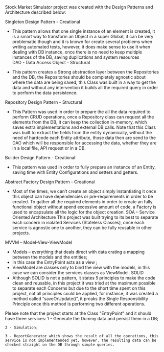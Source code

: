 Stock Market Simulator project was created with the Design Patterns and Architecture described below:

Singleton Design Pattern - Creational

-	This pattern allows that one single instance of an element is created, it is a smart way to transform an Object in a super Global, it can be very problematic though and it is known for create several problems when writing automated tests, however, it does make sense to use it when dealing with DB instance, once there is no need to keep multiple instances of the DB, saving duplications and system resources  
DAO - Data Access Object - Structural

-	This pattern creates a Strong abstraction layer between the Repositories and the DB, the Repositories should be completely agnostic about where the data are being saved, this Class was built in a way to get the data and without any intervention it builds all the required query in order to perform the data persistence.

Repository Design Pattern - Structural

-	This Pattern was used in order to prepare the all the data required to perform CRUD operations, once a Repository class can request all the elements from the DB, it can keep the collection in-memory, which saves extra implementations and external DB calls. Note that this Class was built to extract the fields from the entity dynamically, without the need of hardcode each Entity attribute, those data then are send to the DAO which will be responsible for accessing the data, whether they are in a local file, API request or in a DB.

Builder Design Pattern - Creational

-	This pattern was used in order to fully prepare an instance of an Entity, saving time with Entity Configurations and setters and getters.

Abstract Factory Design Pattern - Creational

-	Most of the times, we can’t create an object simply instantiating it once this object can have dependencies or pre-requirements in order to be created. To gather all the required elements in order to create an fully functional object without spend excessive amount of code, a Factory is used to encapsulate all the logic for the object creation.
SOA – Service Oriented Architecture
	This project was built trying to its best to separate each concern in isolated Services (Stateless Classes), once each service is agnostic one to another, they can be fully reusable in other projects.
	
MVVM – Model-View-ViewModel

-	Models – everything that deals direct with data crating a mapping between the models and the entities;
-	In this case the EntryPoint acts as a view ;
-	ViewModel are classes only to bind the view with the models, in this case we can consider the services classes as ViewModel.
SOLID
-	Although SOLID is not a pattern, it states 5 principles to make the code clean and reusable, in this project it was tried at the maximum possible to separate each Concerns but due to the short time spent on this project, not all principles could be applied, for instance, it was created a method called “saveOrUpdate()”, it preaks the Single Responsibility Principle once this method is performing two different operations.

Please note that the project starts at the Class "EntryPoint" and it should have three services:
	1 - Generate the Dummy data and persist them in a DB;
	
	2 - Simulation;
	
	3 - ReportGenerator which shows the result of all the operations, this service is not implementended yet, however, the resulting data can be checked straight on the DB through simple queries.

